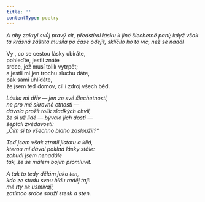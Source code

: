 ```yaml
---
title: ''
contentType: poetry
---
```


<section>

_A aby zakryl svůj pravý cit, předstíral lásku k jiné šlechetné paní; když však ta krásná záštita musila po čase odejít, sklíčilo ho to víc, než se nadál_

</section>

<section>

Vy , co se cestou lásky ubíráte,  
pohleďte, jestli znáte  
srdce, jež musí tolik vytrpět;  
a jestli mi jen trochu sluchu dáte,  
pak sami uhlídáte,  
že jsem teď domov, cíl i zdroj všech běd.

_Láska mi dřív — jen ze své šlechetnosti,  
ne pro mé skrovné ctnosti —  
dávala prožít tolik sladkých chvil,  
že si už lidé — bývalo jich dosti —  
šeptali zvědavostí:  
„Čím si to všechno blaho zasloužil?“_

</section>

<section>

_Teď jsem však ztratil jistotu a klid,  
kterou mi dával poklad lásky stále:  
zchudl jsem nenadále  
tak, že se málem bojím promluvit._

</section>

<section>

_A tak to tedy dělám jako ten,  
kdo ze studu svou bídu raděj tají:  
mé rty se usmívají,  
zatímco srdce souží stesk a sten._

</section>
